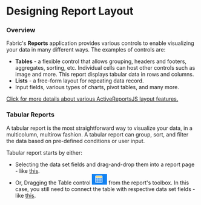 # Designing Report Layout

### Overview

Fabric's **Reports** application provides various controls to enable visualizing your data in many different ways. The examples of controls are:

* **Tables** - a flexible control that allows grouping, headers and footers, aggregates, sorting, etc. Individual cells can host other controls such as image and more. This report displays tabular data in rows and columns.
* **Lists** - a free-form layout for repeating data record.
* Input fields, various types of charts, pivot tables, and many more. 

[Click for more details about various ActiveReportsJS layout features.](https://www.grapecity.com/activereportsjs/demos/)

### Tabular Reports

A tabular report is the most straightforward way to visualize your data, in a multicolumn, multirow fashion. A tabular report can group, sort, and filter the data based on pre-defined conditions or user input.

Tabular report starts by either:

* Selecting the data set fields and drag-and-drop them into a report page - like [this](images/05_create_table_1.gif).
* Or, Dragging the Table control <img src="images/table_control.png"  /> from the report's toolbox. In this case, you still need to connect the table with respective data set fields - like [this](images/05_create_table_2.gif).



 